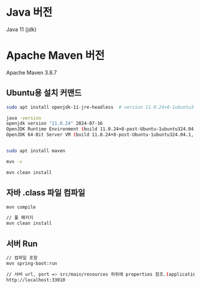 # Java 버전
Java 11 (jdk)

# Apache Maven 버전
Apache Maven 3.8.7



## Ubuntu용 설치 커맨드
```bash
sudo apt install openjdk-11-jre-headless  # version 11.0.24+8-1ubuntu3~24.04.1

java -version
openjdk version "11.0.24" 2024-07-16
OpenJDK Runtime Environment (build 11.0.24+8-post-Ubuntu-1ubuntu324.04.1)
OpenJDK 64-Bit Server VM (build 11.0.24+8-post-Ubuntu-1ubuntu324.04.1, mixed mode, sharing)


sudo apt install maven

mvn -v

mvn clean install

```

## 자바 .class 파일 컴파일

```bash
mvn compile

// 풀 패키지
mvn clean install
```


## 서버 Run

```bash
// 컴파일 포함
mvn spring-boot:run

// 서버 url, port => src/main/resources 하위에 properties 참조.(application-dev.properties, application-ncp.properties)
http://localhost:33010

```